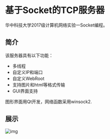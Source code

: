 
# 基于Socket的TCP服务器

华中科技大学2017级计算机网络实验一Socket编程。

## 简介

该服务器具有以下功能：

- 多线程
- 自定义IP和端口
- 自定义WebRoot
- 支持图片和html等格式传输
- GUI界面支持

图形界面用Qt开发，网络函数采用winsock2.

## 展示

![img](https://s2.ax1x.com/2019/11/22/MTLD3Q.png)